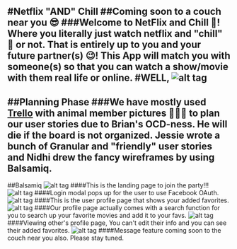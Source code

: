 #Netflix "AND" Chill 
##Coming soon to a couch near you 😎
###Welcome to NetFlix and Chill 🎥! Where you literally just watch netflix and "chill" 🤔 or not. That is entirely up to you and your future partner(s) 😉! This App will match you with someone(s) so that you can watch a show/movie with them real life or online.
#WELL, 
![alt tag](http://cdn.meme.am/instances/64372543.jpg)
--------------------------------------------------------------------
##Planning Phase
###We have mostly used [Trello](https://trello.com/b/IG8cM9yL/netflix-chill) with animal member pictures 🐨🐶🐱 to plan our user stories due to Brian's OCD-ness. He will die if the board is not organized. Jessie wrote a bunch of Granular and "friendly" user stories and Nidhi drew the fancy wireframes by using Balsamiq.
---------------------------------------------------------------------
##Balsamiq
![alt tag](https://trello-attachments.s3.amazonaws.com/56e271e18ae6264478aee297/1024x600/f95d42838a647f9d88999f2d3f480635/Homepage.png)
####This is the landing page to join the party!!!
![alt tag](https://trello-attachments.s3.amazonaws.com/56e2723db5032fafb209c0b6/1024x600/c6d8f79fa2b7871f8608a83b5283d95e/Homepage_copy.png)
####Login modal pops up for the user to use Facebook OAuth.
![alt tag](https://trello-attachments.s3.amazonaws.com/56e271f87f38364ea3a6b07e/1024x600/55b493ddc5f0b05c5114a05f22403b6f/MAIN_profile_page.png)
####This is the user profile page that shows your added favorites.
![alt tag](https://trello-attachments.s3.amazonaws.com/56e3572ea2d110852371ec22/1024x600/59a8f7e5d6d612cac7af5339f6810689/MAIN_profile_page_with_search.png)
####Our profile page actually comes with a search function for you to search up your favorite movies and add it to your favs.
![alt tag](https://trello-attachments.s3.amazonaws.com/56e2722561d35b7f6a5a67aa/1036x600/5ceb17c7fa04b4b4456a646f82b17455/Viewing_Other_s_Page.png)
####Viewing other's profile page, You can't edit their info and you can see their added favorites. 
![alt tag](https://trello-attachments.s3.amazonaws.com/56e27286bfbb5cf0432483cd/1024x600/03c8354926c326a14b36a797f149d138/Messages.png)
####Message feature coming soon to the couch near you also. Please stay tuned.













